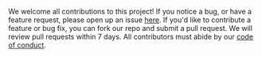 We welcome all contributions to this project!
If you notice a bug, or have a feature request,
please open up an issue [here](https://github.com/DSCI-310-2025/dsci-310-group-11/issues).
If you'd like to contribute a feature or bug fix,
you can fork our repo and submit a pull request.
We will review pull requests within 7 days.
All contributors must abide by our [code of conduct](CODE_OF_CONDUCT.md).
